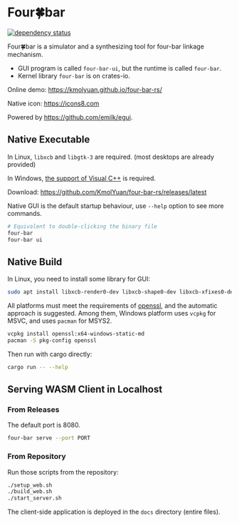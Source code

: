 # Four🍀bar

[![dependency status](https://deps.rs/repo/github/KmolYuan/four-bar-rs/status.svg)](https://deps.rs/repo/github/KmolYuan/four-bar-rs)

Four🍀bar is a simulator and a synthesizing tool for four-bar linkage mechanism.

+ GUI program is called `four-bar-ui`, but the runtime is called `four-bar`.
+ Kernel library `four-bar` is on crates-io.

Online demo: <https://kmolyuan.github.io/four-bar-rs/>

Native icon: <https://icons8.com>

Powered by <https://github.com/emilk/egui>.

## Native Executable

In Linux, `libxcb` and `libgtk-3` are required. (most desktops are already provided)

In Windows, [the support of Visual C++](https://docs.microsoft.com/zh-TW/cpp/windows/latest-supported-vc-redist?view=msvc-160) is required.

Download: <https://github.com/KmolYuan/four-bar-rs/releases/latest>

Native GUI is the default startup behaviour, use `--help` option to see more commands.

```bash
# Equivalent to double-clicking the binary file
four-bar
four-bar ui
```

## Native Build

In Linux, you need to install some library for GUI:

```bash
sudo apt install libxcb-render0-dev libxcb-shape0-dev libxcb-xfixes0-dev libxkbcommon-dev libgtk-3-dev
```

All platforms must meet the requirements of [openssl](https://docs.rs/openssl/latest/openssl/), and the automatic approach is suggested. Among them, Windows platform uses `vcpkg` for MSVC, and uses `pacman` for MSYS2.

```bash
vcpkg install openssl:x64-windows-static-md
pacman -S pkg-config openssl
```

Then run with cargo directly:

```bash
cargo run -- --help
```

## Serving WASM Client in Localhost

### From Releases

The default port is 8080.

```bash
four-bar serve --port PORT
```

### From Repository

Run those scripts from the repository:

```bash
./setup_web.sh
./build_web.sh
./start_server.sh
```

The client-side application is deployed in the `docs` directory (entire files).
